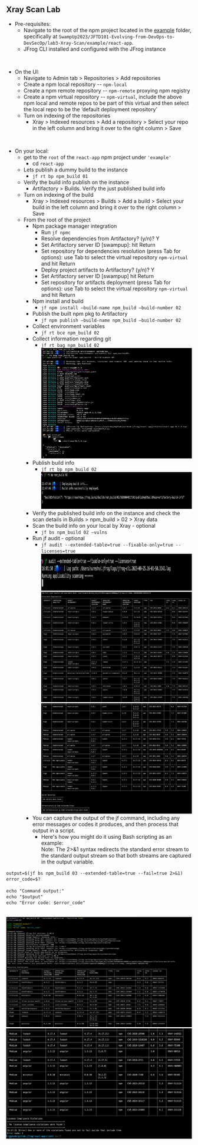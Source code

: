 ## Xray Scan Lab
- Pre-requisites:
  - Navigate to the root of the npm project located in the [example](example) folder, specifically at 
    `SwampUp2023/JFTD101-Evolving-from-DevOps-to-DevSecOp/lab3-Xray-Scan/example/react-app`.
  - JFrog CLI installed and configured with the JFrog instance

<br/>

- On the UI:
  - Navigate to Admin tab > Repositories > Add repositories
  - Create a npm local repository -- `npm-local`
  - Create a npm remote repository -- `npm-remote` proxying npm registry
  - Create a npm virtual repository -- `npm-virtual`, include the above npm local and remote repos to be part of this virtual and then select the local repo to be the ‘default deployment repository’
  - Turn on indexing of the repositories
    - Xray > Indexed resources > Add a repository > Select your repo in the left column and bring it over to the right column > Save

<br/>

- On your local: 
  - get to the `root` of the `react-app` npm project under `'example'`
    - cd `react-app`
  - Lets publish a dummy build to the instance
    - `jf rt bp npm_build 01`
  - Verify the build info publish on the instance
    - Artifactory > Builds. Verify the just published build info
  - Turn on indexing of the build
    - Xray > Indexed resources > Builds > Add a build > Select your build in the left column and bring it over to the right column > Save
  - From the root of the project
    - Npm package manager integration
      - Run `jf npmc`
      - Resolve dependencies from Artifactory? (y/n)? Y
      - Set Artifactory server ID [swampup]: hit Return
      - Set repository for dependencies resolution (press Tab for options): use Tab to select the virtual repository 
        `npm-virtual` and hit Return
      - Deploy project artifacts to Artifactory? (y/n)? Y
      - Set Artifactory server ID [swampup] hit Return
      - Set repository for artifacts deployment (press Tab for options): use Tab to select the virtual repository 
        `npm-virtual` and hit Return
    - Npm install and build
      - `jf npm install –build-name npm_build –build-number 02`
    - Publish the built npm pkg to Artifactory
      - `jf npm publish –build-name npm_build –build-number 02`
    - Collect environment variables
      - `jf rt bce npm_build 02`
    - Collect information regarding git
      - `jf rt bag npm_build 02`
        <br/>
        <img src="jf_npm_publish_to_rt.png" alt="jf npm publish to RT" width="600" height="300">   
    - Publish build info
      - `jf rt bp npm_build 02`
        <br/>
        <img src="jf_rt_bp.png" alt="jf rt build-publish" width="600" height="100">
    - Verify the published build info on the instance and check the scan details in Builds > npm_build > 02 > Xray data
    - Scan the build info on your local by Xray - optional
      - `jf bs npm_build 02 –vulns`
    - Run jf audit - optional
      - `jf audit --extended-table=true --fixable-only=true --licenses=true`
        <br/>
        <img src="jf_audit1.png" alt="jf audit" width="600" height="100">
        <img src="jf_audit2.png" alt="jf audit" width="600" height="300">
        <img src="jf_audit3.png" alt="jf audit" width="600" height="300">
    - You can capture the output of the jf command, including any error messages or codes it produces, and then 
      process that output in a script. 
      - Here's how you might do it using Bash scripting as an example:
        <br/> Note: The 2>&1 syntax redirects the standard error stream to the standard output stream so that both 
        streams are captured in the output variable.
```text
output=$(jf bs npm_build 03 --extended-table=true --fail=true 2>&1)
error_code=$?

echo "Command output:"
echo "$output"
echo "Error code: $error_code"
```
<br/>
<img src="capture_jf_output_and_error_code_1.png" alt="jf output ,error code, error message" width="600" height="300">
<img src="capture_jf_output_and_error_code_2.png" alt="jf output ,error code, error message" width="600" height="300">




